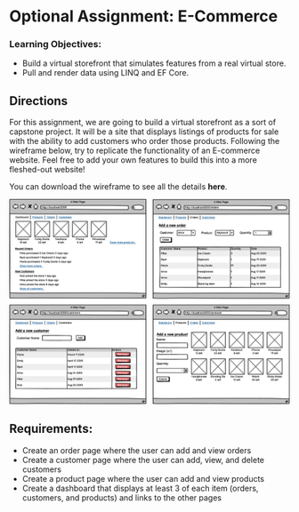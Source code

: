 # Optional Assignment: E-Commerce

### Learning Objectives:

- Build a virtual storefront that simulates features from a real virtual store.
- Pull and render data using LINQ and EF Core.

## Directions
For this assignment, we are going to build a virtual storefront as a sort of capstone project. It will be a site that displays listings of products for sale with the ability to add customers who order those products. Following the wireframe below, try to replicate the functionality of an E-commerce website. Feel free to add your own features to build this into a more fleshed-out website!

You can download the wireframe to see all the details **here**.

![Image](image.png)

## Requirements:

- Create an order page where the user can add and view orders
- Create a customer page where the user can add, view, and delete customers
- Create a product page where the user can add and view products
- Create a dashboard that displays at least 3 of each item (orders, customers, and products) and links to the other pages 